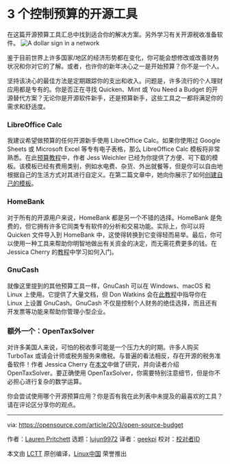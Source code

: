[#]: collector: (lujun9972)
[#]: translator: (geekpi)
[#]: reviewer: ( )
[#]: publisher: ( )
[#]: url: ( )
[#]: subject: (3 open source tools for sticking to a budget)
[#]: via: (https://opensource.com/article/20/3/open-source-budget)
[#]: author: (Lauren Pritchett https://opensource.com/users/lauren-pritchett)

3 个控制预算的开源工具
======
在这篇开源预算工具汇总中找到适合你的解决方案。另外学习有关开源税收准备软件。
![A dollar sign in a network][1]

鉴于目前世界上许多国家/地区的经济形势都在变化，你可能会想修改或改善财务状况和你对它的了解。或者，也许你的新年决心之一是开始预算？你不是一个人。

坚持该决心的最佳方法是定期跟踪你的支出和收入。问题是，许多流行的个人理财应用都是专有的。你是否正在寻找 Quicken、Mint 或 You Need a Budget 的开源替代方案？无论你是开源软件新手，还是预算新手，这些工具之一都将满足你的需求和舒适度。

### LibreOffice Calc

我建议希望做预算的任何开源新手使用 LibreOffice Calc。如果你使用过 Google Sheets 或 Microsoft Excel 等专有电子表格，那么 LibreOffice Calc 模板将非常熟悉。在此[预算教程][2]中，作者 Jess Weichler 已经为你提供了方便、可下载的模板。该模板已经有费用类别，例如水电费、杂货、外出就餐等，但是你可以自由地根据自己的生活方式对其进行自定义。在第二篇文章中，她向你展示了如何[创建自己的模板][3]。

### HomeBank

对于所有的开源用户来说，HomeBank 都是另一个不错的选择。HomeBank 是免费的，但它拥有许多它同类专有软件的分析和交易功能。实际上，你可以将 Quicken 文件导入到 HomeBank 中，这使得转换到它变得轻而易举。最后，你可以使用一种工具来帮助你明智地做出有关资金的决定，而无需花费更多的钱。在 Jessica Cherry 的[教程][4]中学习如何入门。

### GnuCash

就像这里提到的其他预算工具一样，GnuCash 可以在 Windows、macOS 和 Linux 上使用。它提供了大量文档，但 Don Watkins 会在[此教程][5]中指导你在 Linux 上设置 GnuCash。GnuCash 不仅是控制个人财务的绝佳选择，而且还有开发票等功能来帮助你管理小型企业。

### 额外一个：OpenTaxSolver

对许多美国人来说，可怕的税收季可能是一个压力大的时期。许多人购买 TurboTax 或请会计师或税务服务来缴税。与普遍的看法相反，存在开源的税务准备软件！作者 Jessica Cherry 在[本文][6]中做了研究，并向读者介绍 OpenTaxSolver。要正确使用 OpenTaxSolver，你需要特别注意细节，但是你不必担心进行复杂的数学运算。

你会尝试使用哪个开源预算应用？你是否有我在此列表中未提及的最喜欢的工具？请在评论区分享你的观点。

--------------------------------------------------------------------------------

via: https://opensource.com/article/20/3/open-source-budget

作者：[Lauren Pritchett][a]
选题：[lujun9972][b]
译者：[geekpi](https://github.com/geekpi)
校对：[校对者ID](https://github.com/校对者ID)

本文由 [LCTT](https://github.com/LCTT/TranslateProject) 原创编译，[Linux中国](https://linux.cn/) 荣誉推出

[a]: https://opensource.com/users/lauren-pritchett
[b]: https://github.com/lujun9972
[1]: https://opensource.com/sites/default/files/styles/image-full-size/public/lead-images/osdc_whitehurst_money.png?itok=ls-SOzM0 (A dollar sign in a network)
[2]: https://opensource.com/article/20/3/libreoffice-open-source-budget
[3]: https://opensource.com/article/20/3/libreoffice-templates
[4]: https://opensource.com/article/20/2/open-source-homebank
[5]: https://opensource.com/article/20/2/gnucash
[6]: https://opensource.com/article/20/2/open-source-taxes
